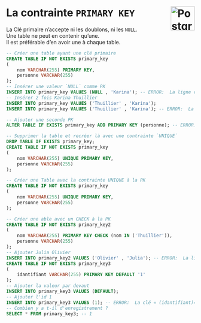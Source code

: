 # **La contrainte `PRIMARY KEY`**  <a href="../../"> <img src="https://upload.wikimedia.org/wikipedia/commons/2/29/Postgresql_elephant.svg" alt="PostgreSQL" title="PostgreSQL" align="right" height="64px"> </a>
La Clé primaire n’accepte ni les doublons, ni les `NULL`.  
Une table ne peut en contenir qu’une.  
Il est préférable d’en avoir une à chaque table.
```sql
-- Créer une table ayant une clé primaire
CREATE TABLE IF NOT EXISTS primary_key
(
	nom VARCHAR(255) PRIMARY KEY,
	personne VARCHAR(255)
);
-- Insérer une valeur `NULL` comme PK
INSERT INTO primary_key VALUES (NULL , 'Karina'); -- ERROR:  La ligne en échec contient (null, Karina).une valeur NULL viole la contrainte NOT NULL de la colonne « nom » dans la relation « primary_key » 
-- Insérer 2 fois Karina Thuillier
INSERT INTO primary_key VALUES ('Thuillier' , 'Karina');
INSERT INTO primary_key VALUES ('Thuillier' , 'Karina'); -- ERROR:  La clé « (nom)=(Thuillier) » existe déjà.la valeur d'une clé dupliquée rompt la contrainte unique « primary_key_pkey » 

-- Ajouter une seconde PK
ALTER TABLE IF EXISTS primary_key ADD PRIMARY KEY (personne); -- ERROR:  les clés primaires multiples ne sont pas autorisées pour la table « primary_key »

-- Supprimer la table et recréer là avec une contrainte `UNIQUE`
DROP TABLE IF EXISTS primary_key;
CREATE TABLE IF NOT EXISTS primary_key
(
	nom VARCHAR(255) UNIQUE PRIMARY KEY,
	personne VARCHAR(255)
);

-- Créer une Table avec la contrainte UNIQUE à la PK
CREATE TABLE IF NOT EXISTS primary_key
(
	nom VARCHAR(255) UNIQUE PRIMARY KEY,
	personne VARCHAR(255)
);

-- Créer une able avec un CHECK à la PK
CREATE TABLE IF NOT EXISTS primary_key2
(
	nom VARCHAR(255) PRIMARY KEY CHECK (nom IN ('Thuillier')),
	personne VARCHAR(255)
);
-- Ajouter Julia Olivier
INSERT INTO primary_key2 VALUES ('Olivier' , 'Julia'); -- ERROR:  La ligne en échec contient (Olivier, Julia).la nouvelle ligne de la relation « primary_key2 » viole la contrainte de vérification « primary_key2_nom_check »
CREATE TABLE IF NOT EXISTS primary_key3
(
	idantifiant VARCHAR(255) PRIMARY KEY DEFAULT '1'
);
-- Ajouter la valeur par devaut
INSERT INTO primary_key3 VALUES (DEFAULT);
-- Ajouter l'id 1
INSERT INTO primary_key3 VALUES (1); -- ERROR:  La clé « (idantifiant)=(1) » existe déjà.la valeur d'une clé dupliquée rompt la contrainte unique « primary_key3_pkey »
-- Combien y a t-il d'enregistrement ?
SELECT * FROM primary_key3; -- 1
```
